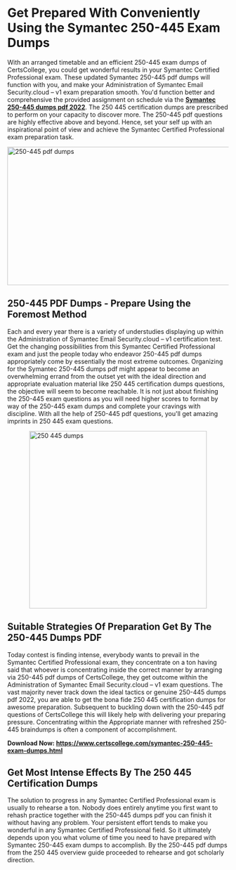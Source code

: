 <h1><strong>Get Prepared With Conveniently Using the Symantec 250-445 Exam Dumps&nbsp;</strong></h1>
<p><span style="font-weight: 400;">With an arranged timetable and an efficient  250-445 exam dumps of CertsCollege, you could get wonderful results in your Symantec Certified Professional exam. These updated Symantec 250-445 pdf dumps will function with you, and make your Administration of Symantec Email Security.cloud – v1 exam preparation smooth. You'd function better and comprehensive the provided assignment on schedule via the <strong><a href="https://www.certscollege.com/symantec-250-445-exam-dumps.html">Symantec 250-445 dumps pdf 2022</a></strong>. The 250 445 certification dumps are prescribed to perform on your capacity to discover more. The  250-445 pdf questions are highly effective above and beyond. Hence, set your self up with an inspirational point of view and achieve the Symantec Certified Professional exam preparation task.&nbsp;</span></p>
<p><span style="font-weight: 400;"><img style="display: block; margin-left: auto; margin-right: auto;" src="https://i.ibb.co/CPDK3ps/Yellow-and-Blue-Initiative-Blog-Banner.png" alt="250-445 pdf dumps" width="559" height="315" /></span></p>
<h2><strong>250-445 PDF Dumps - Prepare Using the Foremost Method</strong></h2>
<p><span style="font-weight: 400;">Each and every year there is a variety of understudies displaying up within the Administration of Symantec Email Security.cloud – v1 certification test. Get the changing possibilities from this Symantec Certified Professional exam and just the people today who endeavor 250-445 pdf dumps appropriately come by essentially the most extreme outcomes. Organizing for the Symantec 250-445 dumps pdf might appear to become an overwhelming errand from the outset yet with the ideal direction and appropriate evaluation material like 250 445 certification dumps questions, the objective will seem to become reachable. It is not just about finishing the 250-445 exam questions as you will need higher scores to format by way of the 250-445 exam dumps and complete your cravings with discipline. With all the help of 250-445 pdf questions, you'll get amazing imprints in 250 445 exam questions.</span></p>
<p><span style="font-weight: 400;"><a href="https://tinyurl.com/y828jmja"><img style="display: block; margin-left: auto; margin-right: auto;" src="https://i.ibb.co/9tMrhdY/Teacher-Appreciation-Invitation.png" alt="250 445 dumps " width="404" height="404" /></a></span></p>
<h2><strong>Suitable Strategies Of Preparation Get By The 250-445 Dumps PDF</strong></h2>
<p><span style="font-weight: 400;">Today contest is finding intense, everybody wants to prevail in the Symantec Certified Professional exam, they concentrate on a ton having said that whoever is concentrating inside the correct manner by arranging via 250-445 pdf dumps of CertsCollege, they get outcome within the Administration of Symantec Email Security.cloud – v1 exam questions. The vast majority never track down the ideal tactics or genuine 250-445 dumps pdf 2022, you are able to get the bona fide 250 445 certification dumps for awesome preparation. Subsequent to buckling down with the  250-445 pdf questions of CertsCollege this will likely help with delivering your preparing pressure. Concentrating within the Appropriate manner with refreshed 250-445 braindumps is often a component of accomplishment.</span></p>
<p><span style="font-weight: 400;"><strong>Download Now: <a href="https://www.certscollege.com/symantec-250-445-exam-dumps.html">https://www.certscollege.com/symantec-250-445-exam-dumps.html</a></strong></span></p>
<h2><strong>Get Most Intense Effects By The 250 445 Certification Dumps</strong></h2>
<p><span style="font-weight: 400;">The solution to progress in any Symantec Certified Professional exam is usually to rehearse a ton. Nobody does entirely anytime you first want to rehash practice together with the 250-445 dumps pdf you can finish it without having any problem. Your persistent effort tends to make you wonderful in any Symantec Certified Professional field. So it ultimately depends upon you what volume of time you need to have prepared with Symantec 250-445 exam dumps to accomplish. By the 250-445 pdf dumps from the 250 445 overview guide proceeded to rehearse and got scholarly direction.</span></p>
